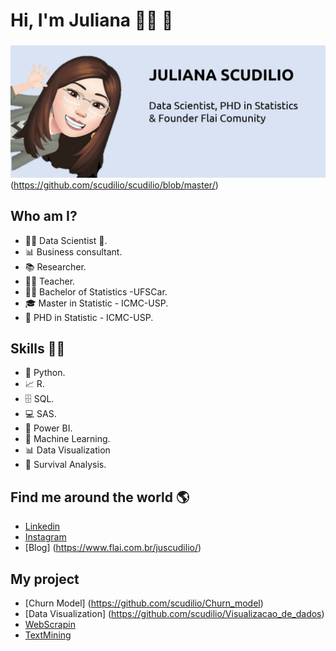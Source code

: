  # **Hi, I'm Juliana** 👩‍💻 👋
###  
![GitHub Logo](ju1_git.png)
(https://github.com/scudilio/scudilio/blob/master/)

## Who am I?

* 👩‍💻 Data Scientist 🥰.
* 📊 Business consultant.
* 📚 Researcher.
* 👩‍🏫 Teacher.
* 👩‍🎓 Bachelor of Statistics -UFSCar.
* 🎓 Master in Statistic - ICMC-USP.
* 🍾 PHD in Statistic - ICMC-USP.

## Skills 👩‍💻

* 🐍 Python.
* 📈 R.
* 🗄 SQL.
* 💻 SAS.
* 🧮 Power BI.
* 🔮 Machine Learning. 
* 📊 Data Visualization
* 🧪 Survival Analysis.

## Find me around the world :earth_americas:

*  [Linkedin]( https://www.linkedin.com/in/juliana-scudilio/)
*  [Instagram]( https://www.instagram.com/flai.inteligencia.artificial/)
*  [Blog] (https://www.flai.com.br/juscudilio/)


## **My project**

* [Churn Model] (https://github.com/scudilio/Churn_model)
* [Data Visualization] (https://github.com/scudilio/Visualizacao_de_dados)
* [WebScrapin](https://github.com/scudilio/webscraping_wordcloud)
* [TextMining](https://github.com/scudilio/text_mining)




